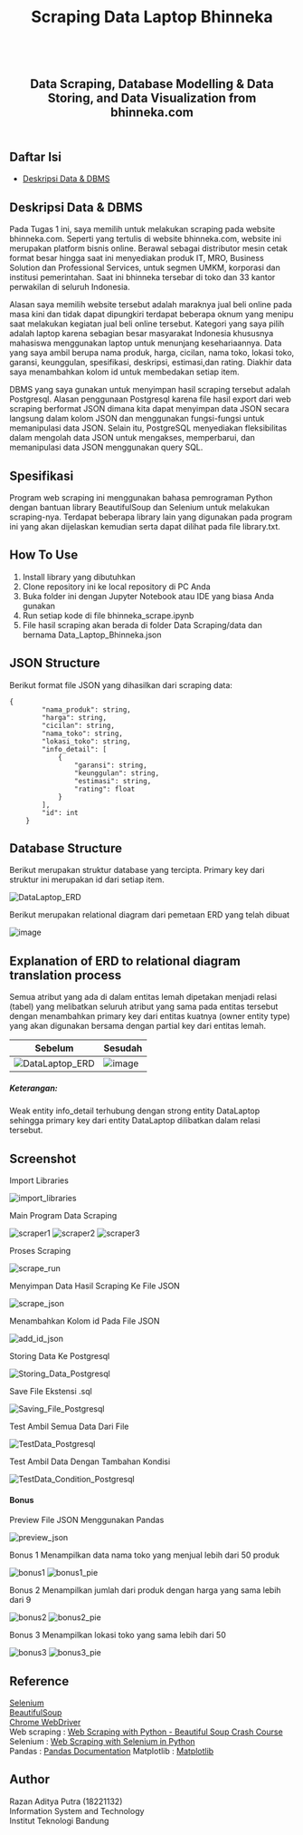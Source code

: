 <h1 align="center">
  <br>
  Scraping Data Laptop Bhinneka
  <br>
  <br>
</h1>

<h2 align="center">
  <br>
  Data Scraping, Database Modelling & Data Storing, and Data Visualization from bhinneka.com
  <br>
  <br>
</h2>

## Daftar Isi
- [Deskripsi Data & DBMS](#deskripsi-data-&-dbms)

## Deskripsi Data & DBMS

Pada Tugas 1 ini, saya memilih untuk melakukan scraping pada website bhinneka.com. Seperti yang tertulis di website bhinneka.com, website ini merupakan platform bisnis online. Berawal sebagai distributor mesin cetak format besar hingga saat ini  menyediakan produk IT, MRO, Business Solution dan Professional Services, untuk segmen UMKM,  korporasi dan institusi pemerintahan. Saat ini bhinneka tersebar di toko dan 33 kantor perwakilan di seluruh Indonesia. 

Alasan saya memilih website tersebut adalah maraknya jual beli online pada masa kini dan tidak dapat dipungkiri terdapat beberapa oknum yang menipu saat melakukan kegiatan jual beli online tersebut. Kategori yang saya pilih adalah laptop karena sebagian besar masyarakat Indonesia khususnya mahasiswa menggunakan laptop untuk menunjang kesehariaannya. Data yang saya ambil berupa nama produk, harga, cicilan, nama toko, lokasi toko, garansi, keunggulan, spesifikasi, deskripsi, estimasi,dan rating. Diakhir data saya menambahkan kolom id untuk membedakan setiap item.

DBMS yang saya gunakan untuk menyimpan hasil scraping tersebut adalah Postgresql. Alasan penggunaan Postgresql karena file hasil export dari web scraping berformat JSON dimana kita dapat menyimpan data JSON secara langsung dalam kolom JSON dan menggunakan fungsi-fungsi untuk memanipulasi data JSON. Selain itu, PostgreSQL menyediakan fleksibilitas dalam mengolah data JSON untuk mengakses, memperbarui, dan memanipulasi data JSON menggunakan query SQL.

## Spesifikasi

Program web scraping ini menggunakan bahasa pemrograman Python dengan bantuan library BeautifulSoup dan Selenium untuk melakukan scraping-nya. Terdapat beberapa library lain yang digunakan pada program ini yang akan dijelaskan kemudian serta dapat dilihat pada file library.txt.

## How To Use

1. Install library yang dibutuhkan
2. Clone repository ini ke local repository di PC Anda
3. Buka folder ini dengan Jupyter Notebook atau IDE yang biasa Anda gunakan
4. Run setiap kode di file bhinneka_scrape.ipynb
5. File hasil scraping akan berada di folder Data Scraping/data dan bernama Data_Laptop_Bhinneka.json

## JSON Structure

Berikut format file JSON yang dihasilkan dari scraping data:

```
{
        "nama_produk": string,
        "harga": string,
        "cicilan": string,
        "nama_toko": string,
        "lokasi_toko": string,
        "info_detail": [
            {
                "garansi": string,
                "keunggulan": string,
                "estimasi": string,
                "rating": float
            }
        ],
        "id": int
    }
```

## Database Structure

Berikut merupakan struktur database yang tercipta. Primary key dari struktur ini merupakan id dari setiap item.

![DataLaptop_ERD](https://github.com/RazanPtr/Seleksi-2023-Tugas-1/assets/88721317/0be884e0-60cd-4cd3-bddc-6bed038b2d45)

Berikut merupakan relational diagram dari pemetaan ERD yang telah dibuat

![image](https://github.com/RazanPtr/Seleksi-2023-Tugas-1/assets/88721317/c756ca04-8b6d-4d06-b7cd-8d5c91b30492)

## Explanation of ERD to relational diagram translation process

Semua atribut yang ada di dalam entitas lemah dipetakan menjadi relasi (tabel) yang melibatkan seluruh atribut yang sama pada entitas tersebut dengan menambahkan primary key dari entitas kuatnya (owner entity type) yang akan digunakan bersama dengan partial key dari entitas lemah.

|Sebelum|Sesudah|
|-------|-------|
|![DataLaptop_ERD](https://github.com/RazanPtr/Seleksi-2023-Tugas-1/assets/88721317/4e6a8c23-7038-448a-9802-a1b88307d465)|![image](https://github.com/RazanPtr/Seleksi-2023-Tugas-1/assets/88721317/c756ca04-8b6d-4d06-b7cd-8d5c91b30492)|

##### Keterangan:
Weak entity info_detail terhubung dengan strong entity DataLaptop sehingga primary key dari entity DataLaptop dilibatkan dalam relasi tersebut.

## Screenshot

Import Libraries

![import_libraries](https://github.com/RazanPtr/Seleksi-2023-Tugas-1/assets/88721317/d834d719-621e-46f7-87d4-a69558b32837)

Main Program Data Scraping

![scraper1](https://github.com/RazanPtr/Seleksi-2023-Tugas-1/assets/88721317/9f4bfb97-4a6d-44f9-90e1-a158b2dbc991)
![scraper2](https://github.com/RazanPtr/Seleksi-2023-Tugas-1/assets/88721317/e25170d6-f55e-4ac1-a6de-7a41e37e3291)
![scraper3](https://github.com/RazanPtr/Seleksi-2023-Tugas-1/assets/88721317/ec91d36e-db7f-476b-94f4-04e5164b33fb)

Proses Scraping

![scrape_run](https://github.com/RazanPtr/Seleksi-2023-Tugas-1/assets/88721317/a3665bdd-a061-4457-b31b-999504206adc)

Menyimpan Data Hasil Scraping Ke File JSON

![scrape_json](https://github.com/RazanPtr/Seleksi-2023-Tugas-1/assets/88721317/050d8278-29c8-4acd-8263-ceef438e6045)

Menambahkan Kolom id Pada File JSON

![add_id_json](https://github.com/RazanPtr/Seleksi-2023-Tugas-1/assets/88721317/6aa0d83b-5fc0-4612-b5ba-1c0b85ac277e)

Storing Data Ke Postgresql

![Storing_Data_Postgresql](https://github.com/RazanPtr/Seleksi-2023-Tugas-1/assets/88721317/dcc4767c-e93b-4a92-ac97-da3d4ee68e03)

Save File Ekstensi .sql

![Saving_File_Postgresql](https://github.com/RazanPtr/Seleksi-2023-Tugas-1/assets/88721317/8171b5ec-b921-4f22-84d6-b2899dbdca3e)

Test Ambil Semua Data Dari File

![TestData_Postgresql](https://github.com/RazanPtr/Seleksi-2023-Tugas-1/assets/88721317/cb2abf91-a3df-4200-8082-ea1ef13c3088)

Test Ambil Data Dengan Tambahan Kondisi

![TestData_Condition_Postgresql](https://github.com/RazanPtr/Seleksi-2023-Tugas-1/assets/88721317/410d2bcf-165a-444c-9fc7-56cf1eaa19f8)

#### Bonus

Preview File JSON Menggunakan Pandas

![preview_json](https://github.com/RazanPtr/Seleksi-2023-Tugas-1/assets/88721317/b6229344-f24e-41bd-8ca2-7a1877d6beec)

Bonus 1 Menampilkan data nama toko yang menjual lebih dari 50 produk

![bonus1](https://github.com/RazanPtr/Seleksi-2023-Tugas-1/assets/88721317/0f33f1e7-ee02-400a-ad2a-16d70f5e8444) ![bonus1_pie](https://github.com/RazanPtr/Seleksi-2023-Tugas-1/assets/88721317/f7a352b4-5183-484f-926e-aa70c467c51e)

Bonus 2 Menampilkan jumlah dari produk dengan harga yang sama lebih dari 9

![bonus2](https://github.com/RazanPtr/Seleksi-2023-Tugas-1/assets/88721317/8d1f4062-5aa6-4b34-b306-608b33620f55) ![bonus2_pie](https://github.com/RazanPtr/Seleksi-2023-Tugas-1/assets/88721317/ae95c378-81cd-47c0-a7de-6adf46350a34)

Bonus 3 Menampilkan lokasi toko yang sama lebih dari 50 

![bonus3](https://github.com/RazanPtr/Seleksi-2023-Tugas-1/assets/88721317/2e073fbd-9e3e-4d0f-902b-9a2fd9842565) ![bonus3_pie](https://github.com/RazanPtr/Seleksi-2023-Tugas-1/assets/88721317/6597cd78-ba54-4b86-89e5-58eb3aa264da)

## Reference

  <a href='https://selenium-python.readthedocs.io/index.html'> Selenium</a>
  <br>
  <a href='https://www.crummy.com/software/BeautifulSoup/bs4/doc/#extract'> BeautifulSoup</a>
  <br>
  <a href='https://chromedriver.chromium.org/getting-started'> Chrome WebDriver</a>
  <br>
  Web scraping : <a href='https://youtu.be/XVv6mJpFOb0'> Web Scraping with Python - Beautiful Soup Crash Course</a>
  <br>
  Selenium : 
  <a href='https://medium.com/codex/web-scraping-with-selenium-in-python-832cf4b827a4'> Web Scraping with Selenium in Python</a>
  <br>
  Pandas :
  <a href='https://pandas.pydata.org/docs/'>Pandas Documentation</a>
  Matplotlib :
  <a href='https://matplotlib.org/'>Matplotlib</a>
  
## Author
Razan Aditya Putra (18221132)
<br>
Information System and Technology
<br>
Institut Teknologi Bandung
